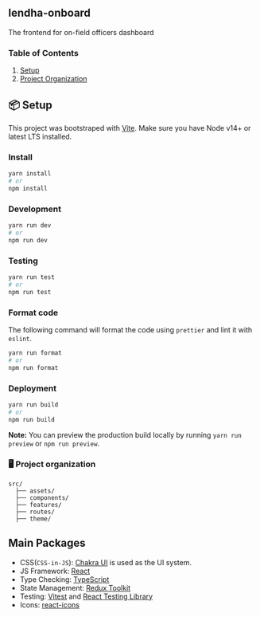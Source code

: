 ## lendha-onboard

The frontend for on-field officers dashboard

### Table of Contents

1. [Setup](#setup)
1. [Project Organization](#project-organization)

## 📦 Setup
This project was bootstraped with [Vite](https://vitejs.dev/).
Make sure you have Node v14+ or latest LTS installed.


### Install
```sh
yarn install
# or
npm install
```

### Development
```sh
yarn run dev
# or
npm run dev
```

### Testing
```sh
yarn run test
# or
npm run test
```

### Format code
The following command will format the code using `prettier`  and lint it with `eslint`.
```sh
yarn run format
# or
npm run format
```

### Deployment
```sh
yarn run build
# or
npm run build
```

**Note:** You can preview the production build locally by running `yarn run preview` or `npm run preview`.

### 🖥️ Project organization

```
src/
  ├── assets/
  ├── components/
  ├── features/
  ├── routes/
  ├── theme/
```

## Main Packages
- CSS(`CSS-in-JS`): [Chakra UI](https://chakra-ui.com/) is used as the UI system.
- JS Framework: [React](https://reactjs.org/)
- Type Checking: [TypeScript](https://www.typescriptlang.org/)
- State Management: [Redux Toolkit](https://redux-toolkit.js.org/)
- Testing: [Vitest](https://vitest.dev/) and [React Testing Library](https://testing-library.com/docs/react-testing-library/intro/)
- Icons: [react-icons](https://react-icons.github.io/react-icons/)